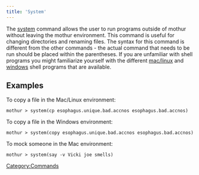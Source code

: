 ```yaml
---
title: 'System'
---
```

The [system](system) command allows the user to run programs
outside of mothur without leaving the mothur environment. This command
is useful for changing directories and renaming files. The syntax for
this command is different from the other commands - the actual command
that needs to be run should be placed within the parentheses. If you are
unfamiliar with shell programs you might familiarize yourself with the
different [ mac/linux](wp:List_of_Unix_programs) and [
windows](wp:List_of_DOS_commands) shell programs that are
available.

## Examples

To copy a file in the Mac/Linux environment:

    mothur > system(cp esophagus.unique.bad.accnos esophagus.bad.accnos)

To copy a file in the Windows environment:

    mothur > system(copy esophagus.unique.bad.accnos esophagus.bad.accnos)

To mock someone in the Mac environment:

    mothur > system(say -v Vicki joe smells)

[Category:Commands](Category:Commands)
